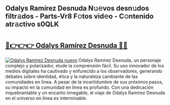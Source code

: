 ## Odalys Ramírez Desnuda N𝚞𝚎vos desn𝚞dos filtr𝚊dos - Parts-Vr8 F𝚘tos vid𝚎o - C𝚘ntenido atr𝚊ctivo s0QLK

# <h2><a href="http://mb4uiya.tromn.icu/?c=Odalys+Ram%c3%adrez+Desnuda">🔗👉👉👉 Odalys Ramírez Desnuda 🔗🔗</a></h2>

[![Odalys Ramírez Desnuda nuevo](https://i.imgur.com/pEAQMta.gif)](http://mb4uiya.tromn.icu/?c=Odalys+Ram%c3%adrez+Desnuda)
Odalys Ramírez Desnuda, un personaje complejo y polarizador, elude la comprensión fácil. Su uso innovador de los medios digitales ha cautivado y enfurecido a los observadores, generando debates sobre identidad, ética y la naturaleza cambiante de las comunidades en línea. A pesar de la incertidumbre de sus próximos pasos, su impacto en la comunidad en línea es profundo. Con una dedicación inquebrantable y un encanto innegable, el viaje de Odalys Ramírez Desnuda en el universo en línea es interminable.
